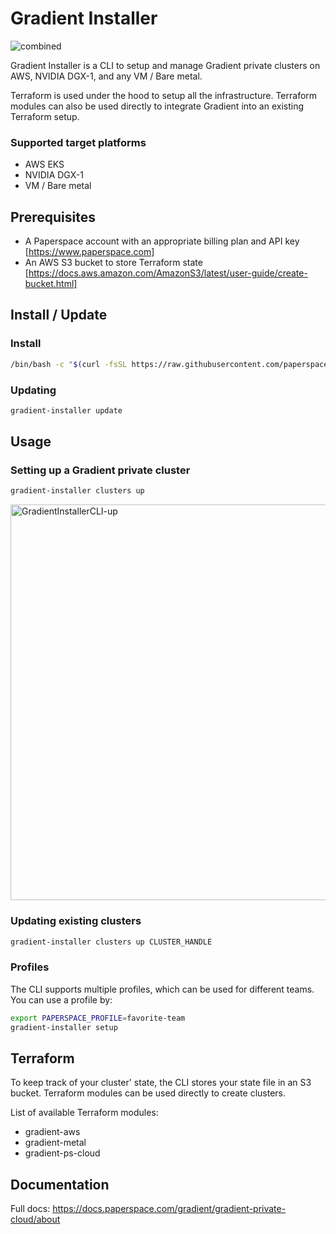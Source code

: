 # Gradient Installer

![combined](https://user-images.githubusercontent.com/585865/89805086-1c09a380-db03-11ea-975f-5c8aa65a26fa.png)

Gradient Installer is a CLI to setup and manage Gradient private clusters on AWS, NVIDIA DGX-1, and any VM / Bare metal.

Terraform is used under the hood to setup all the infrastructure. Terraform modules can also be used directly to integrate Gradient into an existing Terraform setup.

### Supported target platforms
- AWS EKS
- NVIDIA DGX-1
- VM / Bare metal

## Prerequisites
- A Paperspace account with an appropriate billing plan and API key [https://www.paperspace.com]
- An AWS S3 bucket to store Terraform state [https://docs.aws.amazon.com/AmazonS3/latest/user-guide/create-bucket.html]

## Install / Update
### Install
```sh
/bin/bash -c "$(curl -fsSL https://raw.githubusercontent.com/paperspace/gradient-installer/master/bin/install)"
```

### Updating
```sh
gradient-installer update
```

## Usage

### Setting up a Gradient private cluster
```sh
gradient-installer clusters up
```
<img width="633" alt="GradientInstallerCLI-up" src="https://user-images.githubusercontent.com/585865/88327177-cb1d4100-ccf4-11ea-8ea8-2c4966c5dd88.png">


### Updating existing clusters
```sh
gradient-installer clusters up CLUSTER_HANDLE
```

### Profiles
The CLI supports multiple profiles, which can be used for different teams. You can use a profile by:
```sh
export PAPERSPACE_PROFILE=favorite-team
gradient-installer setup
```

## Terraform
To keep track of your cluster' state, the CLI stores your state file in an S3 bucket.
Terraform modules can be used directly to create clusters. 

List of available Terraform modules:
- gradient-aws
- gradient-metal
- gradient-ps-cloud

## Documentation
Full docs: https://docs.paperspace.com/gradient/gradient-private-cloud/about
